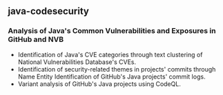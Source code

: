 ## java-codesecurity
### Analysis of Java's Common Vulnerabilities and Exposures in GitHub and NVB
* Identification of Java's CVE categories through text clustering of National Vulnerabilities Database's CVEs.
* Identification of security-related themes in projects' commits through Name Entity Identification of GitHub's Java projects' commit logs.
* Variant analysis of GitHub's Java projects using CodeQL.
